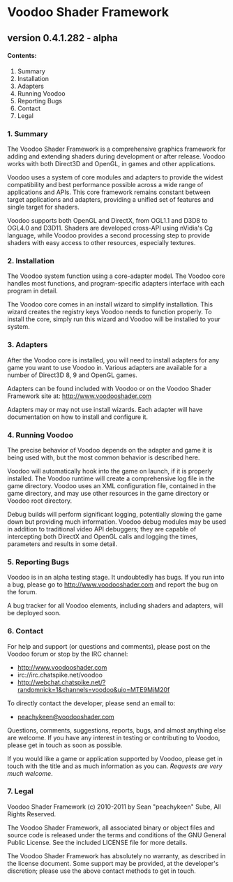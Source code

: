 
# Voodoo Shader Framework
## version 0.4.1.282 - alpha

#### Contents:
1. Summary
2. Installation
3. Adapters
4. Running Voodoo
5. Reporting Bugs
6. Contact 
7. Legal


### 1. Summary

The Voodoo Shader Framework is a comprehensive graphics framework for adding and extending shaders 
during development or after release. Voodoo works with both Direct3D and OpenGL, in games and other 
applications.

Voodoo uses a system of core modules and adapters to provide the widest compatibility and best
performance possible across a wide range of applications and APIs. This core framework remains 
constant between target applications and adapters, providing a unified set of features and single 
target for shaders.

Voodoo supports both OpenGL and DirectX, from OGL1.1 and D3D8 to OGL4.0 and D3D11. Shaders are 
developed cross-API using nVidia's Cg language, while Voodoo provides a second processing step to 
provide shaders with easy access to other resources, especially textures.


### 2. Installation

The Voodoo system function using a core-adapter model. The Voodoo core handles most functions, and
program-specific adapters interface with each program in detail. 

The Voodoo core comes in an install wizard to simplify installation. This wizard creates the
registry keys Voodoo needs to function properly. To install the core, simply run this wizard and
Voodoo will be installed to your system.


### 3. Adapters

After the Voodoo core is installed, you will need to install adapters for any game you want to use
Voodoo in. Various adapters are available for a number of Direct3D 8, 9 and OpenGL games.

Adapters can be found included with Voodoo or on the Voodoo Shader Framework site at:
    http://www.voodooshader.com

Adapters may or may not use install wizards. Each adapter will have documentation on how to install
and configure it. 


### 4. Running Voodoo

The precise behavior of Voodoo depends on the adapter and game it is being used with, but the most
common behavior is described here.

Voodoo will automatically hook into the game on launch, if it is properly installed. The Voodoo 
runtime will create a comprehensive log file in the game directory. Voodoo uses an XML configuration
file, contained in the game directory, and may use other resources in the game directory or Voodoo
root directory.

Debug builds will perform significant logging, potentially slowing the game down but providing much
information. Voodoo debug modules may be used in addition to traditional video API debuggers; they
are capable of intercepting both DirectX and OpenGL calls and logging the times, parameters and
results in some detail.


### 5. Reporting Bugs

Voodoo is in an alpha testing stage. It undoubtedly has bugs. If you run into a bug, please go 
to http://www.voodooshader.com and report the bug on the forum.

A bug tracker for all Voodoo elements, including shaders and adapters, will be deployed soon.


### 6. Contact 

For help and support (or questions and comments), please post on the Voodoo forum or stop by the 
IRC channel:

* http://www.voodooshader.com
* irc://irc.chatspike.net/voodoo
* http://webchat.chatspike.net/?randomnick=1&channels=voodoo&uio=MTE9MjM20f

To directly contact the developer, please send an email to:

* peachykeen@voodooshader.com
    
Questions, comments, suggestions, reports, bugs, and almost anything else are welcome. If you have
any interest in testing or contributing to Voodoo, please get in touch as soon as possible.

If you would like a game or application supported by Voodoo, please get in touch with the title
and as much information as you can. _Requests are very much welcome_.

### 7. Legal

Voodoo Shader Framework (c) 2010-2011 by Sean "peachykeen" Sube, All Rights Reserved.

The Voodoo Shader Framework, all associated binary or object files and source code is released 
under the terms and conditions of the GNU General Public License. See the included LICENSE file for
more details.

The Voodoo Shader Framework has absolutely no warranty, as described in the license document. Some
support may be provided, at the developer's discretion; please use the above contact methods to get
in touch.
